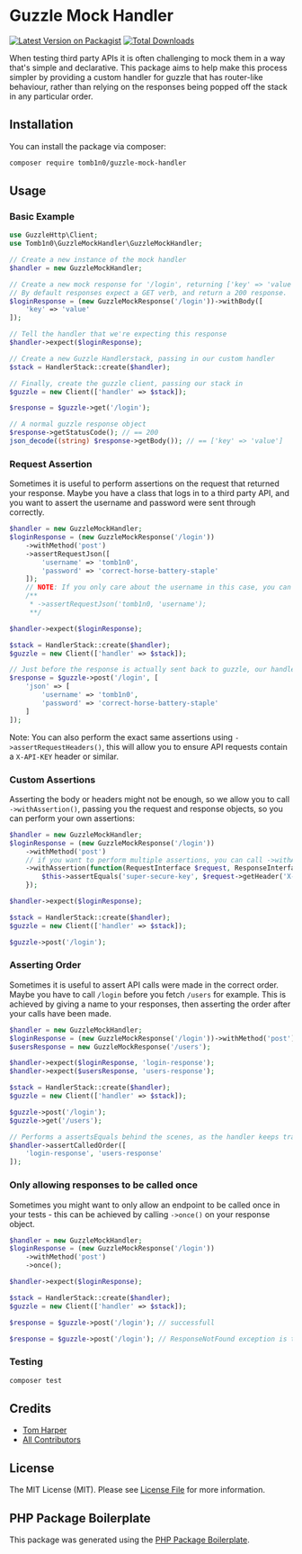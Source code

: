 # Guzzle Mock Handler

[![Latest Version on Packagist](https://img.shields.io/packagist/v/tomb1n0/guzzle-mock-handler.svg?style=flat-square)](https://packagist.org/packages/tomb1n0/guzzle-mock-handler)
[![Total Downloads](https://img.shields.io/packagist/dt/tomb1n0/guzzle-mock-handler.svg?style=flat-square)](https://packagist.org/packages/tomb1n0/guzzle-mock-handler)

When testing third party APIs it is often challenging to mock them in a way that's simple and declarative. This package aims to help make this process simpler by providing a custom handler for guzzle that has router-like behaviour, rather than relying on the responses being popped off the stack in any particular order.

## Installation

You can install the package via composer:

```bash
composer require tomb1n0/guzzle-mock-handler
```

## Usage

### Basic Example
```php
use GuzzleHttp\Client;
use Tomb1n0\GuzzleMockHandler\GuzzleMockHandler;

// Create a new instance of the mock handler
$handler = new GuzzleMockHandler;

// Create a new mock response for '/login', returning ['key' => 'value'] in the body.
// By default responses expect a GET verb, and return a 200 response.
$loginResponse = (new GuzzleMockResponse('/login'))->withBody([
    'key' => 'value'
]);

// Tell the handler that we're expecting this response
$handler->expect($loginResponse);

// Create a new Guzzle Handlerstack, passing in our custom handler
$stack = HandlerStack::create($handler);

// Finally, create the guzzle client, passing our stack in
$guzzle = new Client(['handler' => $stack]);

$response = $guzzle->get('/login');

// A normal guzzle response object
$response->getStatusCode(); // == 200
json_decode((string) $response->getBody()); // == ['key' => 'value']
```

### Request Assertion

Sometimes it is useful to perform assertions on the request that returned your response. Maybe you have a class that logs in to a third party API, and you want to assert the username and password were sent through correctly.

```php
$handler = new GuzzleMockHandler;
$loginResponse = (new GuzzleMockResponse('/login'))
    ->withMethod('post')
    ->assertRequestJson([
        'username' => 'tomb1n0',
        'password' => 'correct-horse-battery-staple'
    ]);
    // NOTE: If you only care about the username in this case, you can pass in a key as the second parameter to assertRequestJson like so:
    /**
     * ->assertRequestJson('tomb1n0, 'username');
     **/

$handler->expect($loginResponse);

$stack = HandlerStack::create($handler);
$guzzle = new Client(['handler' => $stack]);

// Just before the response is actually sent back to guzzle, our handler will assert the request JSON is corect.
$response = $guzzle->post('/login', [
    'json' => [
        'username' => 'tomb1n0',
        'password' => 'correct-horse-battery-staple'
    ]
]);
```

Note: You can also perform the exact same assertions using `->assertRequestHeaders()`, this will allow you to ensure API requests contain a `X-API-KEY` header or similar.

### Custom Assertions

Asserting the body or headers might not be enough, so we allow you to call `->withAssertion()`, passing you the request and response objects, so you can perform your own assertions:

```php
$handler = new GuzzleMockHandler;
$loginResponse = (new GuzzleMockResponse('/login'))
    ->withMethod('post')
    // if you want to perform multiple assertions, you can call ->withAssertion multiple times.
    ->withAssertion(function(RequestInterface $request, ResponseInterface $response) {
        $this->assertEquals('super-secure-key', $request->getHeader('X-API-KEY'));
    });

$handler->expect($loginResponse);

$stack = HandlerStack::create($handler);
$guzzle = new Client(['handler' => $stack]);

$guzzle->post('/login');
```

### Asserting Order

Sometimes it is useful to assert API calls were made in the correct order. Maybe you have to call `/login` before you fetch `/users` for example. This is achieved by giving a name to your responses, then asserting the order after your calls have been made.

```php
$handler = new GuzzleMockHandler;
$loginResponse = (new GuzzleMockResponse('/login'))->withMethod('post');
$usersResponse = new GuzzleMockResponse('/users');

$handler->expect($loginResponse, 'login-response');
$handler->expect($usersResponse, 'users-response');

$stack = HandlerStack::create($handler);
$guzzle = new Client(['handler' => $stack]);

$guzzle->post('/login');
$guzzle->get('/users');

// Performs a assertsEquals behind the scenes, as the handler keeps track of the order calls were made in.
$handler->assertCalledOrder([
    'login-response', 'users-response'
]);
```

### Only allowing responses to be called once

Sometimes you might want to only allow an endpoint to be called once in your tests - this can be achieved by calling `->once()` on your response object.

```php
$handler = new GuzzleMockHandler;
$loginResponse = (new GuzzleMockResponse('/login'))
    ->withMethod('post')
    ->once();

$handler->expect($loginResponse);

$stack = HandlerStack::create($handler);
$guzzle = new Client(['handler' => $stack]);

$response = $guzzle->post('/login'); // successfull

$response = $guzzle->post('/login'); // ResponseNotFound exception is thrown, "No response set for post => /login"
```

### Testing

``` bash
composer test
```


## Credits

- [Tom Harper](https://github.com/tomb1n0)
- [All Contributors](../../contributors)

## License

The MIT License (MIT). Please see [License File](LICENSE.md) for more information.

## PHP Package Boilerplate

This package was generated using the [PHP Package Boilerplate](https://laravelpackageboilerplate.com).
